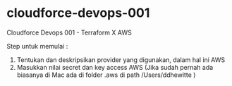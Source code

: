 # cloudforce-devops-001
Cloudforce Devops 001 - Terraform X AWS

Step untuk memulai :
1. Tentukan dan deskripsikan provider yang digunakan, dalam hal ini AWS
2. Masukkan nilai secret dan key access AWS (Jika sudah pernah ada biasanya di Mac ada di folder .aws di path /Users/ddhewitte ) 
